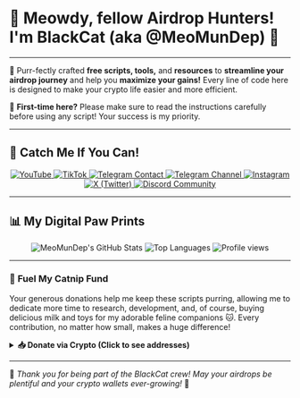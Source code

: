 # 👋 Meowdy, fellow Airdrop Hunters! I'm BlackCat (aka @MeoMunDep) 🐾

---

🚀 Purr-fectly crafted **free scripts, tools,** and **resources** to **streamline your airdrop journey** and help you **maximize your gains!** Every line of code here is designed to make your crypto life easier and more efficient.

📌 **First-time here?** Please make sure to read the instructions carefully before using any script! Your success is my priority.

---

## 📲 **Catch Me If You Can!**

<p align="center">
  <a href="https://www.youtube.com/@keoairdropfreene" target="_blank">
    <img src="https://img.shields.io/badge/YouTube-Subscribe-red?style=for-the-badge&logo=youtube&logoColor=white" alt="YouTube">
  </a>
  <a href="https://www.tiktok.com/@meomundep" target="_blank">
    <img src="https://img.shields.io/badge/TikTok-%40meomundep-black?style=for-the-badge&logo=tiktok&logoColor=white" alt="TikTok">
  </a>
  <a href="https://t.me/MeoMunDep" target="_blank">
    <img src="https://img.shields.io/badge/Telegram-MeoMunDep-blue?style=for-the-badge&logo=telegram&logoColor=white" alt="Telegram Contact">
  </a>
  <a href="https://t.me/keoairdropfreene" target="_blank">
    <img src="https://img.shields.io/badge/Telegram%20Channel-AirdropNook-blue?style=for-the-badge&logo=telegram&logoColor=white" alt="Telegram Channel">
  </a>
  <a href="https://www.instagram.com/meom.undep/" target="_blank">
    <img src="https://img.shields.io/badge/Instagram-%40meomundep-purple?style=for-the-badge&logo=instagram&logoColor=white" alt="Instagram">
  </a>
  <a href="https://x.com/MeoMeo0009" target="_blank">
    <img src="https://img.shields.io/badge/X-Follow%20Me-black?style=for-the-badge&logo=x&logoColor=white" alt="X (Twitter)">
  </a>
  <a href="https://discord.gg/5aHuaGdu" target="_blank">
    <img src="https://img.shields.io/badge/Discord-Join%20Our%20Den-7289DA?style=for-the-badge&logo=discord&logoColor=white" alt="Discord Community">
  </a>
</p>

---

## 📊 **My Digital Paw Prints**

<p align="center">
  <img src="https://github-readme-stats.vercel.app/api?username=MeoMunDep&show_icons=true&theme=dark&hide_border=true&card_width=490" alt="MeoMunDep's GitHub Stats"/>
  <img src="https://github-readme-stats.vercel.app/api/top-langs/?username=MeoMunDep&layout=compact&theme=dark&hide_border=true&card_width=490" alt="Top Languages"/>
  <img src="https://komarev.com/ghpvc/?username=MeoMunDep&label=PROFILE+VIEWS&color=blueviolet&style=social" alt="Profile views"/>
</p>

---

### 💖 **Fuel My Catnip Fund**

Your generous donations help me keep these scripts purring, allowing me to dedicate more time to research, development, and, of course, buying delicious milk and toys for my adorable feline companions 🐱. Every contribution, no matter how small, makes a huge difference!

<details>
<summary><b>📥 Donate via Crypto (Click to see addresses)</b></summary>

| Cryptocurrency | Address                                                   |
| :------------- | :-------------------------------------------------------- |
| **BTC** | `31oPBVBFR8WpVdRJD3ssE3J3XFWYiLdbpq`                      |
| **TRON** | `TE8UJ8PDtomioXgTNmV93j3zj4WpSxQPJk`                      |
| **SOL** | `9sDgCRmWSjXNKj6hGZ9iCQPTac6XP6F1RxnkztWfc4Js`            |
| **TON** | `UQCri3sqv93a6jM87DLCjXZSIEgyqgumIH7U75p_EhWszvwy`        |
| **SUI** | `0xe1ce1ff28b88078ad9e9d97a395307e5689a944d00aa2a899fd82c73c531b5b1` |
| **VENOM** | `0:e96fe6b5a1bf6768f2d0ece1f4e2dd1c171ad79b728aabf53fb3ea983bb9eafe` |
| **CASPER** | `02030605510a7044a0edcaed5af021562710c940f22bcc533d3f5f120f29cf4b6e21` |

⚠️ **Important Security Paw-trol:** Always double-check wallet addresses before sending any funds. Better safe than sorry!

</details>

---

🐾 *Thank you for being part of the BlackCat crew! May your airdrops be plentiful and your crypto wallets ever-growing!* 🚀
